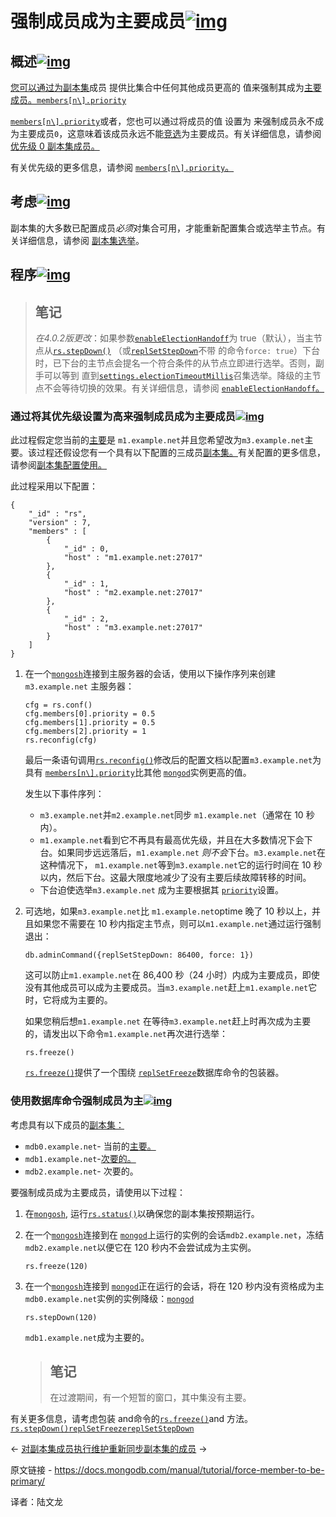# 强制成员成为主要成员[![img](https://www.mongodb.com/docs/manual/assets/link.svg)](https://www.mongodb.com/docs/manual/tutorial/force-member-to-be-primary/#force-a-member-to-become-primary)

## 概述[![img](https://www.mongodb.com/docs/manual/assets/link.svg)](https://www.mongodb.com/docs/manual/tutorial/force-member-to-be-primary/#overview)

[您可以通过为副本集](https://www.mongodb.com/docs/manual/reference/glossary/#std-term-replica-set)成员 提供比集合中任何其他成员更高的 值来强制其成为[主要成员。](https://www.mongodb.com/docs/manual/reference/glossary/#std-term-primary)[`members[n\].priority`](https://www.mongodb.com/docs/manual/reference/replica-configuration/#mongodb-rsconf-rsconf.members-n-.priority)

[`members[n\].priority`](https://www.mongodb.com/docs/manual/reference/replica-configuration/#mongodb-rsconf-rsconf.members-n-.priority)或者，您也可以通过将成员的值 设置为 来强制成员永不成为主要成员`0`，这意味着该成员永远不能[竞选](https://www.mongodb.com/docs/manual/core/replica-set-elections/#std-label-replica-set-elections)为主要成员。有关详细信息，请参阅 [优先级 0 副本集成员。](https://www.mongodb.com/docs/manual/core/replica-set-priority-0-member/#std-label-replica-set-secondary-only-members)

有关优先级的更多信息，请参阅 [`members[n\].priority`。](https://www.mongodb.com/docs/manual/reference/replica-configuration/#mongodb-rsconf-rsconf.members-n-.priority)

## 考虑[![img](https://www.mongodb.com/docs/manual/assets/link.svg)](https://www.mongodb.com/docs/manual/tutorial/force-member-to-be-primary/#consideration)

副本集的大多数已配置成员*必须*对集合可用，才能重新配置集合或选举主节点。有关详细信息，请参阅 [副本集选举](https://www.mongodb.com/docs/manual/core/replica-set-elections/)。

## 程序[![img](https://www.mongodb.com/docs/manual/assets/link.svg)](https://www.mongodb.com/docs/manual/tutorial/force-member-to-be-primary/#procedures)



>## 笔记
>
>*在4.0.2版更改*：如果参数[`enableElectionHandoff`](https://www.mongodb.com/docs/manual/reference/parameters/#mongodb-parameter-param.enableElectionHandoff)为 true（默认），当主节点从[`rs.stepDown()`](https://www.mongodb.com/docs/manual/reference/method/rs.stepDown/#mongodb-method-rs.stepDown) （或[`replSetStepDown`](https://www.mongodb.com/docs/manual/reference/command/replSetStepDown/#mongodb-dbcommand-dbcmd.replSetStepDown)不带 的命令`force: true`）下台时，已下台的主节点会提名一个符合条件的从节点立即进行选举。否则，副手可以等到 直到[`settings.electionTimeoutMillis`](https://www.mongodb.com/docs/manual/reference/replica-configuration/#mongodb-rsconf-rsconf.settings.electionTimeoutMillis)召集选举。降级的主节点不会等待切换的效果。有关详细信息，请参阅 [`enableElectionHandoff`。](https://www.mongodb.com/docs/manual/reference/parameters/#mongodb-parameter-param.enableElectionHandoff)

### 通过将其优先级设置为高来强制成员成为主要成员[![img](https://www.mongodb.com/docs/manual/assets/link.svg)](https://www.mongodb.com/docs/manual/tutorial/force-member-to-be-primary/#force-a-member-to-be-primary-by-setting-its-priority-high)

此过程假定您当前的[主要](https://www.mongodb.com/docs/manual/reference/glossary/#std-term-primary)是 `m1.example.net`并且您希望改为`m3.example.net`主要。该过程还假设您有一个具有以下配置的三成员[副本集。](https://www.mongodb.com/docs/manual/reference/glossary/#std-term-replica-set)有关配置的更多信息，请参阅[副本集配置使用。](https://www.mongodb.com/docs/manual/reference/method/rs.reconfig/#std-label-replica-set-reconfiguration-usage)

此过程采用以下配置：

```
{
    "_id" : "rs",
    "version" : 7,
    "members" : [
        {
            "_id" : 0,
            "host" : "m1.example.net:27017"
        },
        {
            "_id" : 1,
            "host" : "m2.example.net:27017"
        },
        {
            "_id" : 2,
            "host" : "m3.example.net:27017"
        }
    ]
}
```



1. 在一个[`mongosh`](https://www.mongodb.com/docs/mongodb-shell/#mongodb-binary-bin.mongosh)连接到主服务器的会话，使用以下操作序列来创建`m3.example.net` 主服务器：

   ```
   cfg = rs.conf()
   cfg.members[0].priority = 0.5
   cfg.members[1].priority = 0.5
   cfg.members[2].priority = 1
   rs.reconfig(cfg)
   ```

   

   最后一条语句调用[`rs.reconfig()`](https://www.mongodb.com/docs/manual/reference/method/rs.reconfig/#mongodb-method-rs.reconfig)修改后的配置文档以配置`m3.example.net`为具有 [`members[n\].priority`](https://www.mongodb.com/docs/manual/reference/replica-configuration/#mongodb-rsconf-rsconf.members-n-.priority)比其他 [`mongod`](https://www.mongodb.com/docs/manual/reference/program/mongod/#mongodb-binary-bin.mongod)实例更高的值。

   发生以下事件序列：

   - `m3.example.net`并`m2.example.net`同步 `m1.example.net`（通常在 10 秒内）。
   - `m1.example.net`看到它不再具有最高优先级，并且在大多数情况下会下台。如果同步远远落后，`m1.example.net` *则不会*下台。`m3.example.net`在这种情况下， `m1.example.net`等到`m3.example.net`它的运行时间在 10 秒以内，然后下台。这最大限度地减少了没有主要后续故障转移的时间。
   - 下台迫使选举`m3.example.net` 成为主要根据其 [`priority`](https://www.mongodb.com/docs/manual/reference/replica-configuration/#mongodb-rsconf-rsconf.members-n-.priority)设置。

2. 可选地，如果`m3.example.net`比 `m1.example.net`optime 晚了 10 秒以上，并且如果您不需要在 10 秒内指定主节点，则可以`m1.example.net`通过运行强制退出：

   ```
   db.adminCommand({replSetStepDown: 86400, force: 1})
   ```

   

   这可以防止`m1.example.net`在 86,400 秒（24 小时）内成为主要成员，即使没有其他成员可以成为主要成员。当`m3.example.net`赶上`m1.example.net`它时，它将成为主要的。

   如果您稍后想`m1.example.net` 在等待`m3.example.net`赶上时再次成为主要的，请发出以下命令`m1.example.net`再次进行选举：

   ```
   rs.freeze()
   ```

   

   [`rs.freeze()`](https://www.mongodb.com/docs/manual/reference/method/rs.freeze/#mongodb-method-rs.freeze)提供了一个围绕 [`replSetFreeze`](https://www.mongodb.com/docs/manual/reference/command/replSetFreeze/#mongodb-dbcommand-dbcmd.replSetFreeze)数据库命令的包装器。



### 使用数据库命令强制成员为主[![img](https://www.mongodb.com/docs/manual/assets/link.svg)](https://www.mongodb.com/docs/manual/tutorial/force-member-to-be-primary/#force-a-member-to-be-primary-using-database-commands)

考虑具有以下成员的[副本集：](https://www.mongodb.com/docs/manual/reference/glossary/#std-term-replica-set)

- `mdb0.example.net`- 当前的[主要。](https://www.mongodb.com/docs/manual/reference/glossary/#std-term-primary)
- `mdb1.example.net`-[次要的。](https://www.mongodb.com/docs/manual/reference/glossary/#std-term-secondary)
- `mdb2.example.net`- 次要的。

要强制成员成为主要成员，请使用以下过程：

1. 在[`mongosh`](https://www.mongodb.com/docs/mongodb-shell/#mongodb-binary-bin.mongosh), 运行[`rs.status()`](https://www.mongodb.com/docs/manual/reference/method/rs.status/#mongodb-method-rs.status)以确保您的副本集按预期运行。

2. 在一个[`mongosh`](https://www.mongodb.com/docs/mongodb-shell/#mongodb-binary-bin.mongosh)连接到在 [`mongod`](https://www.mongodb.com/docs/manual/reference/program/mongod/#mongodb-binary-bin.mongod)上运行的实例的会话`mdb2.example.net`，冻结`mdb2.example.net`以便它在 120 秒内不会尝试成为主实例。

   ```
   rs.freeze(120)
   ```

   

3. 在一个[`mongosh`](https://www.mongodb.com/docs/mongodb-shell/#mongodb-binary-bin.mongosh)连接到 [`mongod`](https://www.mongodb.com/docs/manual/reference/program/mongod/#mongodb-binary-bin.mongod)正在运行的会话，将在 120 秒内没有资格成为主`mdb0.example.net`实例的实例降级：[`mongod`](https://www.mongodb.com/docs/manual/reference/program/mongod/#mongodb-binary-bin.mongod)

   ```
   rs.stepDown(120)
   ```

   

   `mdb1.example.net`成为主要的。

   >## 笔记
   >
   >在过渡期间，有一个短暂的窗口，其中集没有主要。

   

有关更多信息，请考虑包装 and命令的[`rs.freeze()`](https://www.mongodb.com/docs/manual/reference/method/rs.freeze/#mongodb-method-rs.freeze)and 方法。[`rs.stepDown()`](https://www.mongodb.com/docs/manual/reference/method/rs.stepDown/#mongodb-method-rs.stepDown)[`replSetFreeze`](https://www.mongodb.com/docs/manual/reference/command/replSetFreeze/#mongodb-dbcommand-dbcmd.replSetFreeze)[`replSetStepDown`](https://www.mongodb.com/docs/manual/reference/command/replSetStepDown/#mongodb-dbcommand-dbcmd.replSetStepDown)

←  [对副本集成员执行维护](https://www.mongodb.com/docs/manual/tutorial/perform-maintence-on-replica-set-members/)[重新同步副本集的成员](https://www.mongodb.com/docs/manual/tutorial/resync-replica-set-member/) →

原文链接 - https://docs.mongodb.com/manual/tutorial/force-member-to-be-primary/ 

译者：陆文龙

